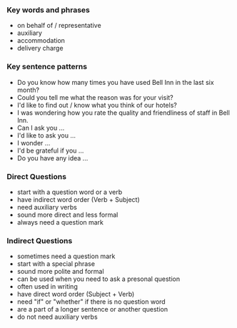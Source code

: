 ### Key words and phrases
- on behalf of / representative
- auxiliary
- accommodation
- delivery charge
### Key sentence patterns
- Do you know how many times you have used Bell Inn in the last six month?
- Could you tell me what the reason was for your visit?
- I'd like to find out / know what you think of our hotels?
- I was wondering how you rate the quality and friendliness of staff in Bell Inn.
- Can I ask you ...
- I'd like to ask you ...
- I wonder ...
- I'd be grateful if you ...
- Do you have any idea ...
### Direct Questions
- start with a question word or a verb
- have indirect word order (Verb + Subject)
- need auxiliary verbs
- sound more direct and less formal
- always need a question mark
### Indirect Questions
- sometimes need a question mark
- start with a special phrase
- sound more polite and formal
- can be used when you need to ask a presonal question
- often used in writing
- have direct word order (Subject + Verb)
- need "if" or "whether" if there is no question word
- are a part of a longer sentence or another question
- do not need auxiliary verbs